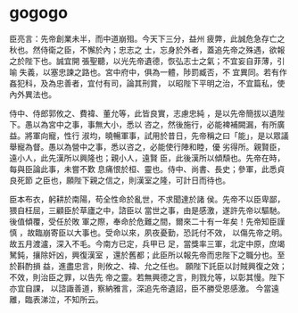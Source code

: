 # gogogo

臣亮言：先帝創業未半，而中道崩殂。今天下三分，益州 疲弊，此誠危急存亡之秋也。然侍衛之臣，不懈於內；忠志之 士，忘身於外者，蓋追先帝之殊遇，欲報之於陛下也。誠宜開 張聖聽，以光先帝遺德，恢弘志士之氣；不宜妄自菲薄，引喻 失義，以塞忠諫之路也。宮中府中，俱為一體，陟罰臧否，不 宜異同。若有作姦犯科，及為忠善者，宜付有司，論其刑賞， 以昭陛下平明之治，不宜篇私，使內外異法也。

侍中、侍郎郭攸之、費褘、董允等，此皆良實，志慮忠純 ，是以先帝簡拔以遺陛下。愚以為宮中之事，事無大小，悉以 咨之，然後施行，必能裨補闕漏，有所廣益。將軍向寵，性行 淑均，曉暢軍事，試用於昔日，先帝稱之曰「能」，是以眾議 舉寵為督。愚以為營中之事，悉以咨之，必能使行陣和睦，優 劣得所。親賢臣，遠小人，此先漢所以興隆也；親小人，遠賢 臣，此後漢所以傾頹也。先帝在時，每與臣論此事，未嘗不歎 息痛恨於桓、靈也。侍中、尚書、長史；參軍，此悉貞良死節 之臣也，願陛下親之信之，則漢室之隆，可計日而待也。

臣本布衣，躬耕於南陽，苟全性命於亂世，不求聞達於諸 侯。先帝不以臣卑鄙，猥自枉屈，三顧臣於草廬之中，諮臣以 當世之事，由是感激，遂許先帝以驅馳。後值傾覆，受任於敗 軍之際，奉命於危難之間，爾來二十有一年矣！先帝知臣謹慎 ，故臨崩寄臣以大事也。受命以來，夙夜憂勤，恐託付不效， 以傷先帝之明。故五月渡瀘，深入不毛。今南方已定，兵甲已 足，當獎率三軍，北定中原，庶竭駑鈍，攘除奸凶，興復漢室 ，還於舊都；此臣所以報先帝而忠陛下之職分也。至於斟酌損 益，進盡忠言，則攸之、褘、允之任也。 願陛下託臣以討賊興復之效；不效，則治臣之罪，以告先 帝之靈。若無興德之言，則戮允等，以彰其慢。陛下亦宜自課， 以諮諏善道，察納雅言，深追先帝遺詔，臣不勝受恩感激。 今當遠離，臨表涕泣，不知所云。

